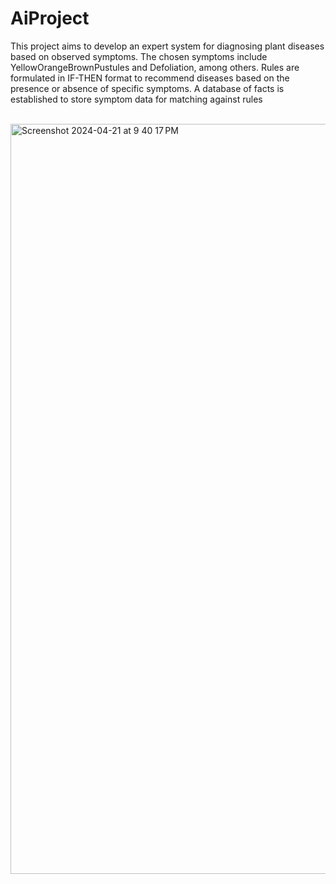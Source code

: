# AiProject

 This project aims to develop an expert system for diagnosing plant diseases based on observed symptoms. The chosen symptoms include YellowOrangeBrownPustules and Defoliation, among others. Rules are formulated in IF-THEN format to recommend diseases based on the presence or absence of specific symptoms. A database of facts is established to store symptom data for matching against rules


 <br>
  
<img width="1200" alt="Screenshot 2024-04-21 at 9 40 17 PM" src="https://github.com/whoamif/Planty-z/assets/104981945/3fc775e4-b719-45b3-b2c4-fab65562b498">
